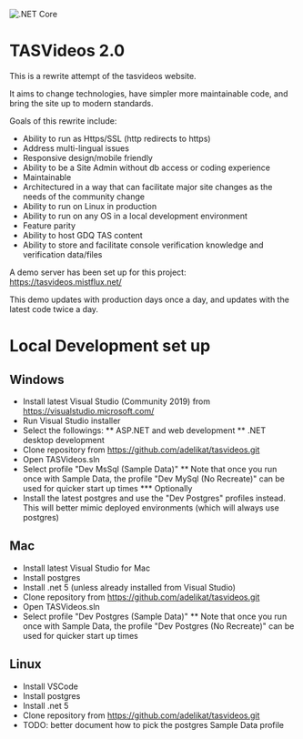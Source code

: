 ![.NET Core](https://github.com/adelikat/tasvideos/workflows/.NET%20Core/badge.svg)

# TASVideos 2.0
This is a rewrite attempt of the tasvideos website.

It aims to change technologies, have simpler more maintainable code, and bring the site up to modern standards.

Goals of this rewrite include:
- Ability to run as Https/SSL (http redirects to https)
- Address multi-lingual issues
- Responsive design/mobile friendly
- Ability to be a Site Admin without db access or coding experience
- Maintainable
- Architectured in a way that can facilitate major site changes as the needs of the community change
- Ability to run on Linux in production
- Ability to run on any OS in a local development environment
- Feature parity
- Ability to host GDQ TAS content
- Ability to store and facilitate console verification knowledge and verification data/files

A demo server has been set up for this project:
https://tasvideos.mistflux.net/

This demo updates with production days once a day, and updates with the latest code twice a day.

# Local Development set up

## Windows
* Install latest Visual Studio (Community 2019) from https://visualstudio.microsoft.com/
* Run Visual Studio installer
* Select the followings:
** ASP.NET and web development
** .NET desktop development
* Clone repository from https://github.com/adelikat/tasvideos.git
* Open TASVideos.sln
* Select profile "Dev MsSql (Sample Data)"
** Note that once you run once with Sample Data, the profile "Dev MySql (No Recreate)" can be used for quicker start up times
*** Optionally
* Install the latest postgres and use the "Dev Postgres" profiles instead.  This will better mimic deployed environments (which will always use postgres)

## Mac
* Install latest Visual Studio for Mac
* Install postgres
* Install .net 5 (unless already installed from Visual Studio)
* Clone repository from https://github.com/adelikat/tasvideos.git
* Open TASVideos.sln
* Select profile "Dev Postgres (Sample Data)"
** Note that once you run once with Sample Data, the profile "Dev Postgres (No Recreate)" can be used for quicker start up times

## Linux
* Install VSCode
* Install postgres
* Install .net 5
* Clone repository from https://github.com/adelikat/tasvideos.git
* TODO: better document how to pick the postgres Sample Data profile
